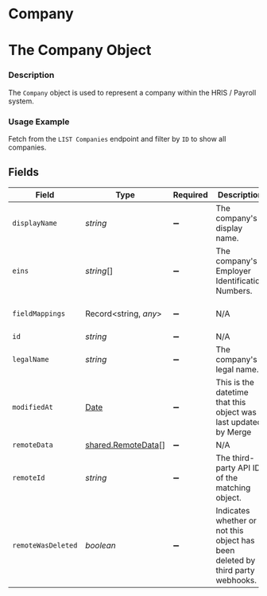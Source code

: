 # Company

# The Company Object
### Description
The `Company` object is used to represent a company within the HRIS / Payroll system.

### Usage Example
Fetch from the `LIST Companies` endpoint and filter by `ID` to show all companies.


## Fields

| Field                                                                                                                         | Type                                                                                                                          | Required                                                                                                                      | Description                                                                                                                   | Example                                                                                                                       |
| ----------------------------------------------------------------------------------------------------------------------------- | ----------------------------------------------------------------------------------------------------------------------------- | ----------------------------------------------------------------------------------------------------------------------------- | ----------------------------------------------------------------------------------------------------------------------------- | ----------------------------------------------------------------------------------------------------------------------------- |
| `displayName`                                                                                                                 | *string*                                                                                                                      | :heavy_minus_sign:                                                                                                            | The company's display name.                                                                                                   | Waystar Royco                                                                                                                 |
| `eins`                                                                                                                        | *string*[]                                                                                                                    | :heavy_minus_sign:                                                                                                            | The company's Employer Identification Numbers.                                                                                | ["12-3456789","12-3451111","11-0011000"]                                                                                      |
| `fieldMappings`                                                                                                               | Record<string, *any*>                                                                                                         | :heavy_minus_sign:                                                                                                            | N/A                                                                                                                           | {"organization_defined_targets":{"custom_key":"custom_value"},"linked_account_defined_targets":{"custom_key":"custom_value"}} |
| `id`                                                                                                                          | *string*                                                                                                                      | :heavy_minus_sign:                                                                                                            | N/A                                                                                                                           | 1b998423-db0a-4037-a4cf-f79c60cb67b3                                                                                          |
| `legalName`                                                                                                                   | *string*                                                                                                                      | :heavy_minus_sign:                                                                                                            | The company's legal name.                                                                                                     | Waystar Royco, Inc.                                                                                                           |
| `modifiedAt`                                                                                                                  | [Date](https://developer.mozilla.org/en-US/docs/Web/JavaScript/Reference/Global_Objects/Date)                                 | :heavy_minus_sign:                                                                                                            | This is the datetime that this object was last updated by Merge                                                               | 2021-10-16T00:00:00Z                                                                                                          |
| `remoteData`                                                                                                                  | [shared.RemoteData](../../../sdk/models/shared/remotedata.md)[]                                                               | :heavy_minus_sign:                                                                                                            | N/A                                                                                                                           | [{"data":["Varies by platform"],"path":"/companies"}]                                                                         |
| `remoteId`                                                                                                                    | *string*                                                                                                                      | :heavy_minus_sign:                                                                                                            | The third-party API ID of the matching object.                                                                                | 19202938                                                                                                                      |
| `remoteWasDeleted`                                                                                                            | *boolean*                                                                                                                     | :heavy_minus_sign:                                                                                                            | Indicates whether or not this object has been deleted by third party webhooks.                                                |                                                                                                                               |